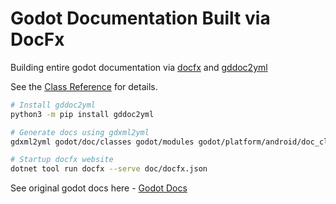 # Godot Documentation Built via DocFx

Building entire godot documentation via [docfx](https://github.com/dotnet/docfx)
and [gddoc2yml](https://github.com/nicholas-maltbie/gddoc2yml)

See the [Class Reference](api/index.md) for details.

```bash
# Install gddoc2yml
python3 -m pip install gddoc2yml

# Generate docs using gdxml2yml
gdxml2yml godot/doc/classes godot/modules godot/platform/android/doc_classes doc/godot/api

# Startup docfx website
dotnet tool run docfx --serve doc/docfx.json
```

See original godot docs here - [Godot Docs](https://docs.godotengine.org/en/stable/)

